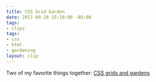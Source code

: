 ```yaml
---
title: CSS Grid Garden
date: 2017-09-20 15:18:00 -05:00
tags:
- clips
tags:
- css
- html
- gardening
layout: clip
---
```


Two of my favorite things together: [CSS grids and gardens](http://cssgridgarden.com/)